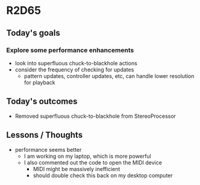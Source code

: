 # R2D65

## Today's goals

### Explore some performance enhancements
- look into superfluous chuck-to-blackhole actions
- consider the frequency of checking for updates
  - pattern updates, controller updates, etc, can handle lower resolution for playback

## Today's outcomes
- Removed superfluous chuck-to-blackhole from StereoProcessor

## Lessons / Thoughts
- performance seems better
  - I am working on my laptop, which is more powerful
  - I also commented out the code to open the MIDI device
    - MIDI might be massively inefficient
    - should double check this back on my desktop computer
  


